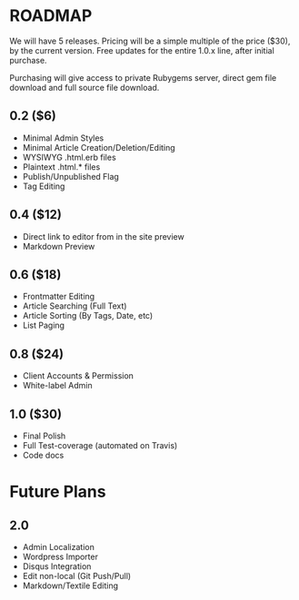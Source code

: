 # ROADMAP

We will have 5 releases. Pricing will be a simple multiple of the price ($30), by the current version. Free updates for the entire 1.0.x line, after initial purchase.

Purchasing will give access to private Rubygems server, direct gem file download and full source file download.

## 0.2 ($6)

* Minimal Admin Styles
* Minimal Article Creation/Deletion/Editing
* WYSIWYG .html.erb files
* Plaintext .html.* files
* Publish/Unpublished Flag
* Tag Editing

## 0.4 ($12)

* Direct link to editor from in the site preview
* Markdown Preview

## 0.6 ($18)

* Frontmatter Editing
* Article Searching (Full Text)
* Article Sorting (By Tags, Date, etc)
* List Paging

## 0.8 ($24)

* Client Accounts & Permission
* White-label Admin

## 1.0 ($30)

* Final Polish
* Full Test-coverage (automated on Travis)
* Code docs

# Future Plans

## 2.0

* Admin Localization
* Wordpress Importer
* Disqus Integration
* Edit non-local (Git Push/Pull)
* Markdown/Textile Editing